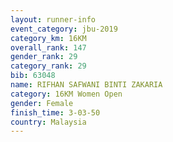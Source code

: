 ```yaml
---
layout: runner-info 
event_category: jbu-2019 
category_km: 16KM  
overall_rank: 147
gender_rank: 29
category_rank: 29
bib: 63048
name: RIFHAN SAFWANI BINTI ZAKARIA
category: 16KM Women Open
gender: Female
finish_time: 3-03-50
country: Malaysia
---
```

